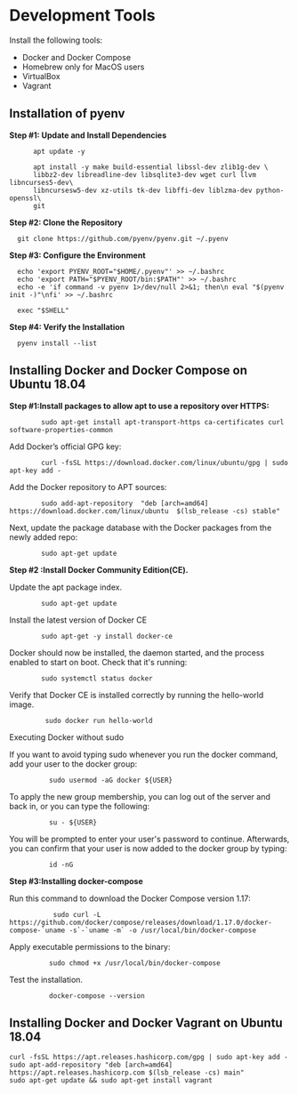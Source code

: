 # Development Tools


  Install the following tools:

  * Docker and Docker Compose
  * Homebrew only for MacOS users
  * VirtualBox
  * Vagrant

## Installation of pyenv
  
  **Step #1: Update and Install Dependencies**
  
          apt update -y
  
          apt install -y make build-essential libssl-dev zlib1g-dev \
          libbz2-dev libreadline-dev libsqlite3-dev wget curl llvm libncurses5-dev\
          libncursesw5-dev xz-utils tk-dev libffi-dev liblzma-dev python-openssl\
          git
      
   **Step #2: Clone the Repository**
      
      
      git clone https://github.com/pyenv/pyenv.git ~/.pyenv
      
      
   **Step #3: Configure the Environment**
   
      echo 'export PYENV_ROOT="$HOME/.pyenv"' >> ~/.bashrc
      echo 'export PATH="$PYENV_ROOT/bin:$PATH"' >> ~/.bashrc
      echo -e 'if command -v pyenv 1>/dev/null 2>&1; then\n eval "$(pyenv init -)"\nfi' >> ~/.bashrc
      
      exec "$SHELL"
      
      
   **Step #4: Verify the Installation**
   
      pyenv install --list
   
   
   
   
## Installing Docker and Docker Compose on Ubuntu 18.04

  **Step #1:Install packages to allow apt to use a repository over HTTPS:**

            sudo apt-get install apt-transport-https ca-certificates curl software-properties-common

  Add Docker’s official GPG key:

            curl -fsSL https://download.docker.com/linux/ubuntu/gpg | sudo apt-key add -

   Add the Docker repository to APT sources:

            sudo add-apt-repository  "deb [arch=amd64] https://download.docker.com/linux/ubuntu  $(lsb_release -cs) stable"

   Next, update the package database with the Docker packages from the newly added repo:

            sudo apt-get update

  **Step #2 :Install Docker Community Edition(CE).**
  
   Update the apt package index.

            sudo apt-get update

   Install the latest version of Docker CE

            sudo apt-get -y install docker-ce

   Docker should now be installed, the daemon started, and the process enabled to start on boot. Check that it's running:

            sudo systemctl status docker

   Verify that Docker CE is installed correctly by running the hello-world image.

             sudo docker run hello-world

   Executing Docker without sudo

   If you want to avoid typing sudo whenever you run the docker command, add your user to the docker group:

              sudo usermod -aG docker ${USER}

   To apply the new group membership, you can log out of the server and back in, or you can type the following:

              su - ${USER}

   You will be prompted to enter your user's password to continue. Afterwards, you can confirm that your user is now added to the docker group by typing:

              id -nG

  **Step #3:Installing docker-compose**
  
   Run this command to download the Docker Compose version 1.17:

               sudo curl -L https://github.com/docker/compose/releases/download/1.17.0/docker-compose-`uname -s`-`uname -m` -o /usr/local/bin/docker-compose

   Apply executable permissions to the binary:

              sudo chmod +x /usr/local/bin/docker-compose

   Test the installation.

              docker-compose --version
   
   
   ## Installing Docker and Docker Vagrant on Ubuntu 18.04
   
    curl -fsSL https://apt.releases.hashicorp.com/gpg | sudo apt-key add -
    sudo apt-add-repository "deb [arch=amd64] https://apt.releases.hashicorp.com $(lsb_release -cs) main"
    sudo apt-get update && sudo apt-get install vagrant
   
   
   
   
   
   
   
   
   
   
   
   
   
   
   
   
   
   
   
   
   
   
   
   
   
   
   
   

